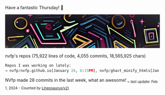 Have a fantastic Thursday! 🌹

![banner](./assets/banner.jpg)

nvfp's repos (75,922 lines of code, 4,055 commits, 18,565,925 chars)

```python
Repos I was working on lately:
→ nvfp/nvfp.github.io[January 26, 6:15PM], nvfp/ghact_minify_htmls[Jan 23], ghact_auto_permalink[Monday, 10:33AM utc+0000]
```

NVfp made 28 commits in the last week, what an awesome!<sub> ~ last update: Feb 1, 2024 - Counted by [Lineosaurus(v2)](https://github.com/Lineosaurus/Lineosaurus)</sub>